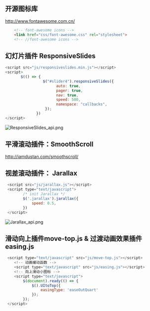 ##  

## 开源图标库

http://www.fontawesome.com.cn/

```HTML
    <!-- font-awesome icons -->
    <link href="css/font-awesome.css" rel="stylesheet">
    <!-- //font-awesome icons -->
```

## 幻灯片插件 ResponsiveSlides
```javascript
<script src="js/responsiveslides.min.js"></script>
<script>
       $(() => {
                 $("#slider4").responsiveSlides({
                       auto: true,
                       pager: true,
                       nav: true,
                       speed: 500,
                       namespace: "callbacks",
                  });
              })
</script>
```

![ResponsiveSlides_api.png](https://cdn.acwing.com/media/article/image/2022/10/31/118375_ed6c134358-ResponsiveSlides_api.png)

## 平滑滚动插件：SmoothScroll

http://iamdustan.com/smoothscroll/

## 视差滚动插件： Jarallax

```javascript
 <script src="js/jarallax.js"></script>
 <script type="text/javascript">
        /* init Jarallax */
        $('.jarallax').jarallax({
            speed: 0.5,
        })
 </script>
```

![Jarallax_api.png](https://cdn.acwing.com/media/article/image/2022/10/31/118375_dbba2ed158-jarallax_api.png)



## 滑动向上插件move-top.js & 过渡动画效果插件 easing.js

```javascript
 <script type="text/javascript" src="js/move-top.js"></script>
    <!-- 动画缓动函数 -->
    <script type="text/javascript" src="js/easing.js"></script>
    <!-- 向上滑动小图标 -->
    <script type="text/javascript">
        $(document).ready(() => {
            $().UItoTop({
                easingType: 'easeOutQuart'
            });
        });
 </script>
```




